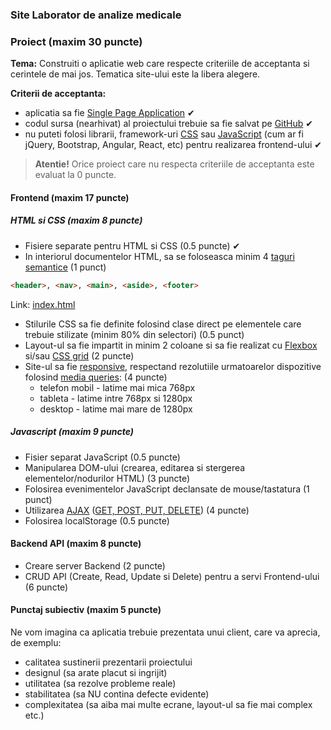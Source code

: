 ### Site Laborator de analize medicale

### Proiect (maxim 30 puncte)

**Tema:** Construiti o aplicatie web care respecte criteriile de acceptanta si cerintele de mai jos. Tematica site-ului este la libera alegere.

**Criterii de acceptanta:**

- aplicatia sa fie [Single Page Application](https://en.wikipedia.org/wiki/Single-page_application) ✔
- codul sursa (nearhivat) al proiectului trebuie sa fie salvat pe [GitHub](https://github.com/) ✔
- nu puteti folosi librarii, framework-uri [CSS](https://en.wikipedia.org/wiki/CSS_framework) sau [JavaScript](https://en.wikipedia.org/wiki/JavaScript_framework) (cum ar fi jQuery, Bootstrap, Angular, React, etc) pentru realizarea frontend-ului ✔

> **Atentie!** Orice proiect care nu respecta criteriile de acceptanta este evaluat la 0 puncte. 

#### Frontend (maxim 17 puncte)

##### HTML si CSS (maxim 8 puncte)

- Fisiere separate pentru HTML si CSS (0.5 puncte) ✔
- In interiorul documentelor HTML, sa se foloseasca minim 4 [taguri semantice](https://www.w3schools.com/html/html5_semantic_elements.asp) (1 punct)
```html
<header>, <nav>, <main>, <aside>, <footer> 
```
Link: [index.html](public/index.html)
- Stilurile CSS sa fie definite folosind clase direct pe elementele care trebuie stilizate (minim 80% din selectori) (0.5 punct)
- Layout-ul sa fie impartit in minim 2 coloane si sa fie realizat cu [Flexbox](https://css-tricks.com/snippets/css/a-guide-to-flexbox/) si/sau [CSS grid](https://css-tricks.com/snippets/css/complete-guide-grid/) (2 puncte)
- Site-ul sa fie [responsive](https://www.w3schools.com/html/html_responsive.asp), respectand rezolutiile urmatoarelor dispozitive folosind [media queries](https://www.uxpin.com/studio/blog/media-queries-responsive-web-design/): (4 puncte)
  - telefon mobil - latime mai mica 768px
  - tableta - latime intre 768px si 1280px
  - desktop - latime mai mare de 1280px

##### Javascript (maxim 9 puncte)

- Fisier separat JavaScript (0.5 puncte)
- Manipularea DOM-ului (crearea, editarea si stergerea elementelor/nodurilor HTML) (3 puncte)
- Folosirea evenimentelor JavaScript declansate de mouse/tastatura (1 punct)
- Utilizarea [AJAX](https://www.w3schools.com/xml/ajax_intro.asp) ([GET, POST, PUT, DELETE](http://www.restapitutorial.com/lessons/httpmethods.html)) (4 puncte)
- Folosirea localStorage (0.5 puncte)

#### Backend API (maxim 8 puncte)

- Creare server Backend (2 puncte)
- CRUD API (Create, Read, Update si Delete) pentru a servi Frontend-ului (6 puncte)

#### Punctaj subiectiv (maxim 5 puncte)

Ne vom imagina ca aplicatia trebuie prezentata unui client, care va aprecia, de exemplu:

- calitatea sustinerii prezentarii proiectului
- designul (sa arate placut si ingrijit)
- utilitatea (sa rezolve probleme reale)
- stabilitatea (sa NU contina defecte evidente)
- complexitatea (sa aiba mai multe ecrane, layout-ul sa fie mai complex etc.)
